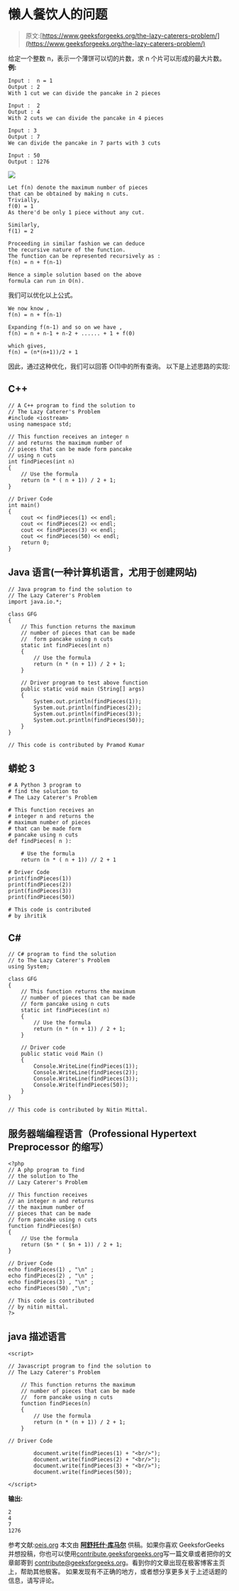 # 懒人餐饮人的问题

> 原文:[https://www.geeksforgeeks.org/the-lazy-caterers-problem/](https://www.geeksforgeeks.org/the-lazy-caterers-problem/)

给定一个整数 n，表示一个薄饼可以切的片数，求 n 个片可以形成的最大片数。
**例:**

```
Input :  n = 1
Output : 2
With 1 cut we can divide the pancake in 2 pieces

Input :  2
Output : 4
With 2 cuts we can divide the pancake in 4 pieces

Input : 3
Output : 7
We can divide the pancake in 7 parts with 3 cuts

Input : 50
Output : 1276

```

![](img/41135be3da53f36b9a5f7ac0f9ac1c33.png)

```
Let f(n) denote the maximum number of pieces
that can be obtained by making n cuts.
Trivially,
f(0) = 1                                 
As there'd be only 1 piece without any cut.

Similarly,
f(1) = 2

Proceeding in similar fashion we can deduce 
the recursive nature of the function.
The function can be represented recursively as :
f(n) = n + f(n-1)

Hence a simple solution based on the above 
formula can run in O(n). 
```

我们可以优化以上公式。

```
We now know ,
f(n) = n + f(n-1) 

Expanding f(n-1) and so on we have ,
f(n) = n + n-1 + n-2 + ...... + 1 + f(0)

which gives,
f(n) = (n*(n+1))/2 + 1
```

因此，通过这种优化，我们可以回答 O(1)中的所有查询。
以下是上述思路的实现:

## C++

```
// A C++ program to find the solution to
// The Lazy Caterer's Problem
#include <iostream>
using namespace std;

// This function receives an integer n
// and returns the maximum number of
// pieces that can be made form pancake
// using n cuts
int findPieces(int n)
{
    // Use the formula
    return (n * ( n + 1)) / 2 + 1;
}

// Driver Code
int main()
{
    cout << findPieces(1) << endl;
    cout << findPieces(2) << endl;
    cout << findPieces(3) << endl;
    cout << findPieces(50) << endl;
    return 0;
}
```

## Java 语言(一种计算机语言，尤用于创建网站)

```
// Java program to find the solution to
// The Lazy Caterer's Problem
import java.io.*;

class GFG
{
    // This function returns the maximum
    // number of pieces that can be made
    //  form pancake using n cuts
    static int findPieces(int n)
    {
        // Use the formula
        return (n * (n + 1)) / 2 + 1;
    }

    // Driver program to test above function
    public static void main (String[] args)
    {
        System.out.println(findPieces(1));
        System.out.println(findPieces(2));
        System.out.println(findPieces(3));
        System.out.println(findPieces(50));
    }
}

// This code is contributed by Pramod Kumar
```

## 蟒蛇 3

```
# A Python 3 program to
# find the solution to
# The Lazy Caterer's Problem

# This function receives an
# integer n and returns the
# maximum number of pieces
# that can be made form
# pancake using n cuts
def findPieces( n ):

    # Use the formula
    return (n * ( n + 1)) // 2 + 1

# Driver Code
print(findPieces(1))
print(findPieces(2))
print(findPieces(3))
print(findPieces(50))

# This code is contributed
# by ihritik
```

## C#

```
// C# program to find the solution
// to The Lazy Caterer's Problem
using System;

class GFG
{
    // This function returns the maximum
    // number of pieces that can be made
    // form pancake using n cuts
    static int findPieces(int n)
    {
        // Use the formula
        return (n * (n + 1)) / 2 + 1;
    }

    // Driver code
    public static void Main ()
    {
        Console.WriteLine(findPieces(1));
        Console.WriteLine(findPieces(2));
        Console.WriteLine(findPieces(3));
        Console.Write(findPieces(50));
    }
}

// This code is contributed by Nitin Mittal.
```

## 服务器端编程语言（Professional Hypertext Preprocessor 的缩写）

```
<?php
// A php program to find
// the solution to The
// Lazy Caterer's Problem

// This function receives
// an integer n and returns
// the maximum number of
// pieces that can be made
// form pancake using n cuts
function findPieces($n)
{
    // Use the formula
    return ($n * ( $n + 1)) / 2 + 1;
}

// Driver Code
echo findPieces(1) , "\n" ;
echo findPieces(2) , "\n" ;
echo findPieces(3) , "\n" ;
echo findPieces(50) ,"\n";

// This code is contributed
// by nitin mittal.
?>
```

## java 描述语言

```
<script>

// Javascript program to find the solution to
// The Lazy Caterer's Problem

    // This function returns the maximum
    // number of pieces that can be made
    //  form pancake using n cuts
    function findPieces(n)
    {
        // Use the formula
        return (n * (n + 1)) / 2 + 1;
    }

// Driver Code

        document.write(findPieces(1) + "<br/>");
        document.write(findPieces(2) + "<br/>");
        document.write(findPieces(3) + "<br/>");
        document.write(findPieces(50));

</script>
```

**输出:**

```
2
4
7
1276
```

参考文献:[oeis.org](http://oeis.org)
本文由 [**阿舒托什·库马尔**](https://www.linkedin.com/in/ashutosh-kumar-9527a7105?trk=nav_responsive_tab_profile) 供稿。如果你喜欢 GeeksforGeeks 并想投稿，你也可以使用[contribute.geeksforgeeks.org](http://www.contribute.geeksforgeeks.org)写一篇文章或者把你的文章邮寄到 contribute@geeksforgeeks.org。看到你的文章出现在极客博客主页上，帮助其他极客。
如果发现有不正确的地方，或者想分享更多关于上述话题的信息，请写评论。